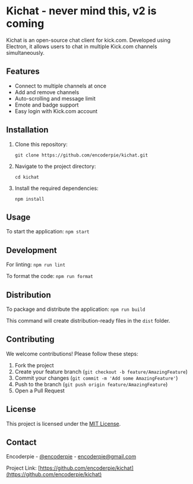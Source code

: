 # Kichat - never mind this, v2 is coming

Kichat is an open-source chat client for kick.com. Developed using Electron, it allows users to chat in multiple Kick.com channels simultaneously.

## Features

- Connect to multiple channels at once
- Add and remove channels
- Auto-scrolling and message limit
- Emote and badge support
- Easy login with Kick.com account

## Installation

1. Clone this repository:
   ```
   git clone https://github.com/encoderpie/kichat.git
   ```
2. Navigate to the project directory:
   ```
   cd kichat
   ```
3. Install the required dependencies:
   ```
   npm install
   ```

## Usage

To start the application: `npm start`

## Development

For linting: `npm run lint`

To format the code: `npm run format`

## Distribution

To package and distribute the application: `npm run build`

This command will create distribution-ready files in the `dist` folder.

## Contributing

We welcome contributions! Please follow these steps:

1. Fork the project
2. Create your feature branch (`git checkout -b feature/AmazingFeature`)
3. Commit your changes (`git commit -m 'Add some AmazingFeature'`)
4. Push to the branch (`git push origin feature/AmazingFeature`)
5. Open a Pull Request

## License

This project is licensed under the [MIT License](LICENSE).

## Contact

Encoderpie - [@encoderpie](https://instagram.com/encoderpie) - encoderpie@gmail.com

Project Link: [https://github.com/encoderpie/kichat](https://github.com/encoderpie/kichat)
